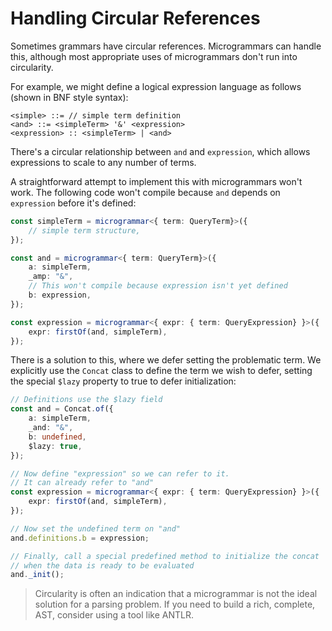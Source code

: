 # Handling Circular References

Sometimes grammars have circular references. Microgrammars can handle this,
although most appropriate uses of microgrammars don't run into circularity.

For example, we might define a logical expression language as follows (shown in BNF style syntax):

```
<simple> ::= // simple term definition
<and> ::= <simpleTerm> '&' <expression>
<expression> :: <simpleTerm> | <and>
 ```

There's a circular relationship between `and` and `expression`, which allows
expressions to scale to any number of terms.

A straightforward attempt to implement this with microgrammars won't work. The following
code won't compile because `and` depends on `expression` before it's defined:

```typescript
const simpleTerm = microgrammar<{ term: QueryTerm}>({
    // simple term structure,
});

const and = microgrammar<{ term: QueryTerm}>({
    a: simpleTerm,
    _amp: "&",
    // This won't compile because expression isn't yet defined
    b: expression,
});

const expression = microgrammar<{ expr: { term: QueryExpression} }>({
    expr: firstOf(and, simpleTerm),
});
```

There is a solution to this, where we defer setting the problematic term. 
We explicitly use the `Concat` class to define the term we wish to defer, setting the special `$lazy` property
to true to defer initialization:

```typescript
// Definitions use the $lazy field
const and = Concat.of({
    a: simpleTerm,
    _and: "&",
    b: undefined,
    $lazy: true,
});

// Now define "expression" so we can refer to it.
// It can already refer to "and"
const expression = microgrammar<{ expr: { term: QueryExpression} }>({
    expr: firstOf(and, simpleTerm),
});

// Now set the undefined term on "and"
and.definitions.b = expression;

// Finally, call a special predefined method to initialize the concat
// when the data is ready to be evaluated
and._init();
```

> Circularity is often an indication that a microgrammar is not the ideal solution
for a parsing problem. If you need to build a rich, complete, AST, consider using a tool like
ANTLR.
